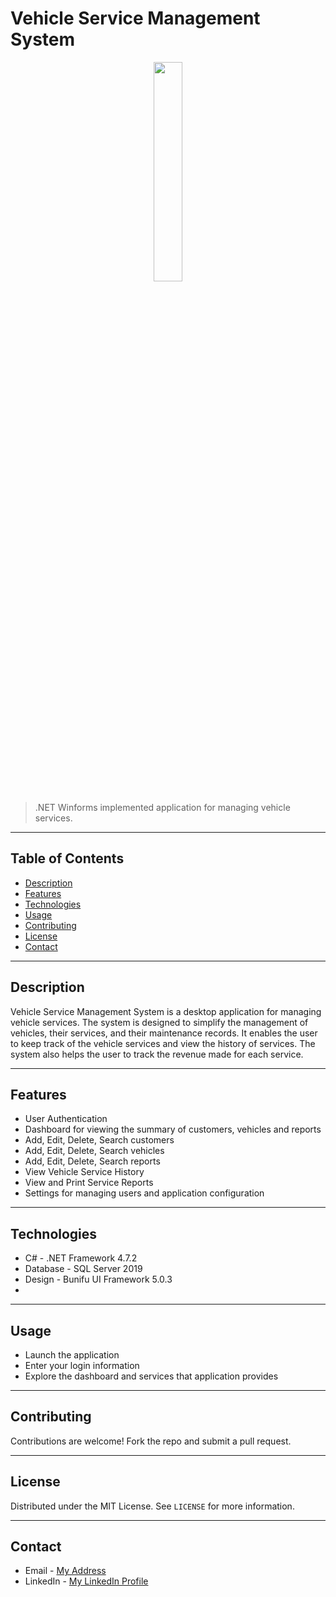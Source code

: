 # Vehicle Service Management System

<div align = "center">
    <img src="https://cdn.discordapp.com/attachments/837093180783722536/1101531086770679969/logo.png" width="30%">
</div>

> .NET Winforms implemented application for managing vehicle services.

---

## Table of Contents

- [Description](#description)
- [Features](#features)
- [Technologies](#technologies)
- [Usage](#usage)
- [Contributing](#contributing)
- [License](#license)
- [Contact](#contact)

---

## Description

Vehicle Service Management System is a desktop application for managing vehicle services. The system is designed to simplify the management of vehicles, their services, and their maintenance records. It enables the user to keep track of the vehicle services and view the history of services. The system also helps the user to track the revenue made for each service.

---

## Features

- User Authentication
- Dashboard for viewing the summary of customers, vehicles and reports
- Add, Edit, Delete, Search customers
- Add, Edit, Delete, Search vehicles
- Add, Edit, Delete, Search reports
- View Vehicle Service History
- View and Print Service Reports
- Settings for managing users and application configuration

---

## Technologies

- C# - .NET Framework 4.7.2
- Database - SQL Server 2019
- Design - Bunifu UI Framework 5.0.3
- 

---


## Usage

- Launch the application
- Enter your login information
- Explore the dashboard and services that application provides

---

## Contributing

Contributions are welcome! Fork the repo and submit a pull request.

---

## License

Distributed under the MIT License. See `LICENSE` for more information.

---

## Contact

- Email - [My Address](dobri0316@abv.bg)
- LinkedIn - [My LinkedIn Profile](https://www.linkedin.com/in/dobri-ivanov/)
